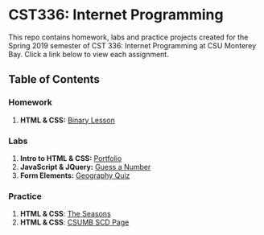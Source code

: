 # CST336: Internet Programming

This repo contains homework, labs and practice projects created for the Spring 2019 semester of CST 336: Internet Programming at CSU Monterey Bay. Click a link below to view each assignment.

## Table of Contents

### Homework
1. **HTML & CSS:** [Binary Lesson](http://caestrada-cst336.herokuapp.com/hw/hw1/)

### Labs
1. **Intro to HTML & CSS:** [Portfolio](http://caestrada-cst336.herokuapp.com/labs/lab1/)
2. **JavaScript & JQuery:** [Guess a Number](http://caestrada-cst336.herokuapp.com/labs/lab2/)
3. **Form Elements:** [Geography Quiz](http://caestrada-cst336.herokuapp.com/labs/lab3/)

### Practice
1. **HTML & CSS**: [The Seasons](http://caestrada-cst336.herokuapp.com/practice/p1/)
2. **HTML & CSS**: [CSUMB SCD Page](http://caestrada-cst336.herokuapp.com/practice/p2/)
